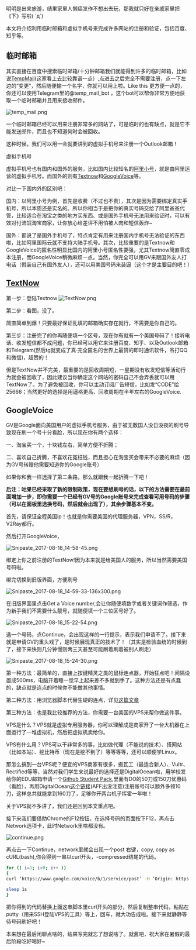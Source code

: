 明明是出来旅游，结果家里人懒癌发作不想出去玩，那我就只好在亲戚家里把《下》写啦( ´д`)

本文将介绍利用临时邮箱和虚拟手机号来完成许多网站的注册和验证，包括百度、知乎等。

临时邮箱
----------

其实直接在百度中搜索临时邮箱/十分钟邮箱我们就能得到许多的临时邮箱，比如说[TempMail](https://temp-mail.org/zh/)(这家看上去比较靠谱一点）,点进去之后完全不需要注册，点一下左边的“变更”，然后随便输一个名字，你就可以用上啦。Like this
更方便一点的，你还可以使用Telegram里的@temp_mail_bot ，这个bot可以帮你非常方便地获取一个临时邮箱并且用来接收邮件。

![temp_mail.png](https://i.yusa.me/zBfe31PNxeEn.png)


一个临时邮箱已经可以用来注册非常多的网站了，可是临时的也有缺点，就是它不能发送邮件，而且也不知道何时会被回收。

这种时候，我们可以用一会就要讲到的虚拟手机号来注册一个Outlook邮箱！

虚拟手机号

虚拟手机号也有国内和国外的服务，比如国内比较知名的[阿里小号](https://aliqin.tmall.com/xiaohao_intro.htm?spm=a1z2p.7404678.a1zll.4.1b37b914s8TYyl)，就是由阿里运营的虚拟手机号。而国外的则有[Textnow](https://www.textnow.com/)和[GoogleVoice](https://voice.google.com/)等。

对比一下国内外的区别吧：

国内：以阿里小号为例，首先是收费（不过也不贵），其次是因为需要绑定真实手机号，所以本质还是实名的。所以你相当于是把你的真实号码交给了阿里爸爸代管，比较适合在淘宝之类的地方买东西、或是国外手机号无法用来验证时，可以有效对付流氓淘宝商家，让你放心给差评不用怕被人肉和短信轰炸~

国外：都说了是国外手机号了，特点肯定有用来注册国内手机号无法验证的东西啦，比如阿里国际云就不支持大陆手机号。其次，比较重要的是Textnow和GoogleVoice的匿名性明显比国内的阿里小号匿名性要强，尤其Textnow简直零成本注册，而GoogleVoice稍微麻烦一点。当然，你完全可以用GV来跟国外友人打电话（假装自己有国外友人），还可以用美国号码来装逼（这个才是主要目的吧！）

[TextNow](https://www.textnow.com/)
------------

第一步：登陆Textnow
![TextNow.png](https://i.yusa.me/M7tWaGdXDEOO.png)

第二步：看图，没了。

简直简单到爆！只要最好保证乱填的邮箱确实存在就行，不需要是你自己的。

第三步：注册完了的你再随便填一个区号，现在你有就有一个美国号码了！接听电话、收发短信都不成问题，你已经可以用它来注册百度、知乎、以及Outlook邮箱和Telegram(然后tg就变成了真·完全匿名的世界上最赞的即时通讯软件，吊打QQ和微信)，超赞的！

但是TextNow并不完美，最重要的是回收周期短，一星期没有收发短信等活动行为就会被回收了，因此建议当你确定这个网站的密码自己不会弄丢就可以用TextNow了。为了避免被回收，你可以主动订阅广告短信，比如发“CODE”给25666；当然更好的选择是用逼格更高、回收周期在半年左右的GoogleVoice.

GoogleVoice
--------------

GV是Google面向美国用户的虚拟手机号服务，由于被无数国人没日没夜的刷号导致现在刷一个号十分看脸，所以现在你有两个选择：

一、淘宝买一个，十块钱左右，简单方便不折腾；

二、喜欢自己折腾，不喜欢花冤枉钱，而且担心在淘宝买会带来不必要的麻烦（因为GV号转赠他需要知道你的Google账号）

如果你和我一样选择了第二条路，那么就跟我一起折腾一下吧！

__后注：咕果已经采取了新的限制政策，现在要想刷号的话，以下的方法需要在最前面增加一步，即你需要一个已经有GV号的Google账号来完成查看可用号码的步骤（可以在面板里选换号码，然后就会出现了），其余步骤基本不变。__

首先，请保证全程美国ip！也就是你需要美国的代理服务器，VPN，SS/R，V2Ray都行。

然后打开GoogleVoice，

![Snipaste_2017-08-18_14-58-45.png](https://i.yusa.me/O2IKOwQRG2dj.png)

绑定上你之前注册的TextNow!因为本来就是给美国人的服务，所以当然需要美国号码啦。

绑完切换到旧版界面，方便刷号

![Snipaste_2017-08-18_14-59-33-136x300.png](https://i.yusa.me/b0TJryA1Pqlo.png)



在旧版界面里点击Get a Voice number,会让你随便填数字或者关键词作筛选，作为新手我们不需要什么靓号，就随便填一个三位区号好了。

![Snipaste_2017-08-18_15-22-54.png](https://i.yusa.me/mYfn8QwnLXGv.png)


选一个号码，点Continue，会出现这样的一行提示，表示我们申请不了。接下来就是申请GV的重头戏了，是时候展现真正的技术了！（其实是检验血统的时候到了，接下来快则几分钟慢则两三天甚至可能刷着刷着被别人刷走）

![Snipaste_2017-08-18_15-24-30.png](https://i.yusa.me/aPHQEKaXdy2z.png)

第一种方法：最简单的，直接上按键精灵之类的鼠标连点器，开始狂点吧！间隔设置成500ms，电脑开着睡一觉早上起来差不多就到手了。这种方法还是有点蠢的，缺点就是连点的时候你不能做其他事情。

第二种方法：用浏览器脚本代替生硬的连点，详见[这篇文章](http://www.orztu.com/2017/08/%E8%87%AA%E5%8A%A8%E7%82%B9%E5%87%BB---%E7%94%B3%E8%AF%B7google-voice%E5%8F%B7%E7%A0%81/)

第三种方法：也是我比较推荐的方法，你需要一台美国的VPS来帮你做这件事。

VPS是什么？VPS就是虚拟专用服务器，你可以理解成是商家开了一台大机器在上面运行了一堆虚拟机，然后把虚拟机卖给你。

VPS有什么用？VPS可以干非常多的事，比如做代理（不能说的技术）、搭网站（比如本站）、挖比特币（现在是挖不到了）等等等等，还可以顺便学Linux。

那怎么搞到一台VPS呢？便宜的VPS商家有很多，搬瓦工（最适合新人）、Vultr、Rectified等等，当然对我们学生来说最好的选择还是DigitalOcean啦，用学校发给你的EDU邮箱申请一个[Github Student Pack](https://education.github.com/),里面有DO的50刀或150刀优惠码（看脸），再用DigitalOcean[这个链接](https://m.do.co/c/14f293876c68)(AFF出没注意)注册账号可以额外多领10刀，这样总共就能拿到160刀了，足够你开两台机子挥霍一年啦！

关于VPS就不多讲了，我们还是回到本文重点吧。

接下来我们要借助Chrome的F12按钮，在选择号码的页面按下F12，再点击Network选项卡，此时Network里啥都没有。

![continue.png](https://i.yusa.me/z2cK0n7ALBjo.png)

再点击一下Continue，network里就会出现一个post
右键，copy,  copy as cURL(bash),你会得到一串以curl开头，-compressed结尾的代码。

```bash
for (( i=1; i>0; i++ ))
{
curl ‘https://www.google.com/voice/b/1/service/post’ -H ‘Origin: https://www.google.com’ -H ‘Accept-Encoding: gzip, deflate, br’ -H ‘Accept-Language: zh-CN,zh;q=0.8,zh-HK;q=0.6,’ —compressed

sleep 1s
}
```

把你得到的代码替换上面这串脚本里curl开头的部分，然后复制整串代码，粘贴在putty（用来SSH登陆VPS的工具）等上，回车，就大功告成啦。接下来就静静等待号码刷好吧！

 

本来想在最后闲聊点啥的，结果写完就忘了想说啥了。就酱吧，祝大家在暑假的最后阶段吃好喝好~